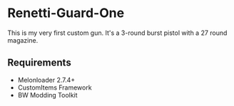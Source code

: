 # Renetti-Guard-One
This is my very first custom gun. It's a 3-round burst pistol with a 27 round magazine.

## Requirements 
- Melonloader 2.7.4+ 
- CustomItems Framework
- BW Modding Toolkit
